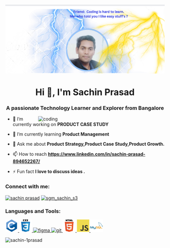 ![logo](https://github.com/SACHIN-1PRASAD/SACHIN-1PRASAD/blob/main/Githubbanner.png)
<h1 align="center">Hi 👋, I'm Sachin Prasad</h1>
<h3 align="center">A passionate Technology Learner and Explorer from Bangalore</h3>

<img align="right" alt="coding" width="400" src="https://github.com/SACHIN-1PRASAD/SACHIN-1PRASAD/assets/146463455/405edaf7-285a-449d-b708-584c2756da7c">



- 🔭 I’m currently working on **PRODUCT CASE STUDY**

- 🌱 I’m currently learning **Product Management**

- 💬 Ask me about **Product Strategy,Product Case Study,Product Growth.**

- 📫 How to reach **https://www.linkedin.com/in/sachin-prasad-894652267/**

- ⚡ Fun fact **I love to discuss ideas .**

<h3 align="left">Connect with me:</h3>
<p align="left">
<a href="https://linkedin.com/in/sachin prasad" target="blank"><img align="center" src="https://raw.githubusercontent.com/rahuldkjain/github-profile-readme-generator/master/src/images/icons/Social/linked-in-alt.svg" alt="sachin prasad" height="30" width="40" /></a>
<a href="https://instagram.com/sgm_sachin_s3" target="blank"><img align="center" src="https://raw.githubusercontent.com/rahuldkjain/github-profile-readme-generator/master/src/images/icons/Social/instagram.svg" alt="sgm_sachin_s3" height="30" width="40" /></a>
</p>

<h3 align="left">Languages and Tools:</h3>
<p align="left"> <a href="https://www.cprogramming.com/" target="_blank" rel="noreferrer"> <img src="https://raw.githubusercontent.com/devicons/devicon/master/icons/c/c-original.svg" alt="c" width="40" height="40"/> </a> <a href="https://www.w3schools.com/css/" target="_blank" rel="noreferrer"> <img src="https://raw.githubusercontent.com/devicons/devicon/master/icons/css3/css3-original-wordmark.svg" alt="css3" width="40" height="40"/> </a> <a href="https://www.figma.com/" target="_blank" rel="noreferrer"> <img src="https://www.vectorlogo.zone/logos/figma/figma-icon.svg" alt="figma" width="40" height="40"/> </a> <a href="https://git-scm.com/" target="_blank" rel="noreferrer"> <img src="https://www.vectorlogo.zone/logos/git-scm/git-scm-icon.svg" alt="git" width="40" height="40"/> </a> <a href="https://www.w3.org/html/" target="_blank" rel="noreferrer"> <img src="https://raw.githubusercontent.com/devicons/devicon/master/icons/html5/html5-original-wordmark.svg" alt="html5" width="40" height="40"/> </a> <a href="https://developer.mozilla.org/en-US/docs/Web/JavaScript" target="_blank" rel="noreferrer"> <img src="https://raw.githubusercontent.com/devicons/devicon/master/icons/javascript/javascript-original.svg" alt="javascript" width="40" height="40"/> </a> <a href="https://www.mysql.com/" target="_blank" rel="noreferrer"> <img src="https://raw.githubusercontent.com/devicons/devicon/master/icons/mysql/mysql-original-wordmark.svg" alt="mysql" width="40" height="40"/> </a> </p>

<p><img align="left" src="https://github-readme-stats.vercel.app/api/top-langs?username=sachin-1prasad&show_icons=true&locale=en&layout=compact" alt="sachin-1prasad" /></p>

